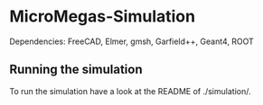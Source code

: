 # MicroMegas-Simulation
Dependencies: FreeCAD, Elmer, gmsh, Garfield++, Geant4, ROOT

## Running the simulation

To run the simulation have a look at the README of ./simulation/.
